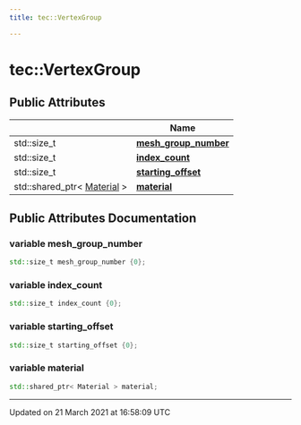```yaml
---
title: tec::VertexGroup

---
```


# tec::VertexGroup



## Public Attributes

|                | Name           |
| -------------- | -------------- |
| std::size_t | **[mesh_group_number](/engine/Classes/structtec_1_1_vertex_group/#variable-mesh_group_number)**  |
| std::size_t | **[index_count](/engine/Classes/structtec_1_1_vertex_group/#variable-index_count)**  |
| std::size_t | **[starting_offset](/engine/Classes/structtec_1_1_vertex_group/#variable-starting_offset)**  |
| std::shared_ptr< [Material](/engine/Classes/classtec_1_1_material/) > | **[material](/engine/Classes/structtec_1_1_vertex_group/#variable-material)**  |

## Public Attributes Documentation

### variable mesh_group_number

```cpp
std::size_t mesh_group_number {0};
```


### variable index_count

```cpp
std::size_t index_count {0};
```


### variable starting_offset

```cpp
std::size_t starting_offset {0};
```


### variable material

```cpp
std::shared_ptr< Material > material;
```


-------------------------------

Updated on 21 March 2021 at 16:58:09 UTC